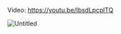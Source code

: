 Video: https://youtu.be/IbsdLpcplTQ

![Untitled](https://github.com/JonathanBaquero01/University-Network/assets/78324860/fca18c33-0505-4f07-a3fa-108ad2b7b285)
